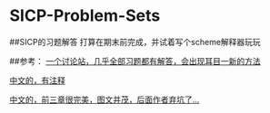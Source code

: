 # SICP-Problem-Sets

##SICP的习题解答
打算在期末前完成，并试着写个scheme解释器玩玩

##参考：
[一个讨论站，几乎全部习题都有解答，会出现耳目一新的方法](http://community.schemewiki.org/?sicp-solutions)

[中文的，有注释](http://sicp.liujiacai.net)


[中文的，前三章很完美，图文并茂，后面作者弃坑了...](http://sicp.readthedocs.io/en/latest/)


